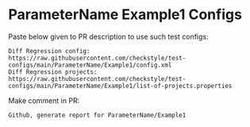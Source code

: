 # ParameterName Example1 Configs
Paste below given to PR description to use such test configs:
```
Diff Regression config: https://raw.githubusercontent.com/checkstyle/test-configs/main/ParameterName/Example1/config.xml
Diff Regression projects: https://raw.githubusercontent.com/checkstyle/test-configs/main/ParameterName/Example1/list-of-projects.properties
```
Make comment in PR:
```
Github, generate report for ParameterName/Example1
```
